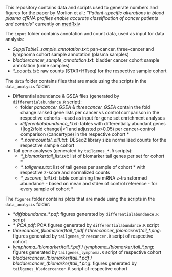 This repository contains data and scripts used to generate numbers and figures for the paper by Morlion et al.: *"Patient-specific alterations in blood plasma cfRNA profiles enable accurate classification of cancer patients and controls"* currently on [medRxiv](https://doi.org/10.1101/2023.05.24.23290388)

The `input` folder contains annotation and count data, used as input for data analysis:
- *SupplTable1_sample_annotation.txt*: pan-cancer, three-cancer and lymphoma cohort sample annotation (plasma samples)
- *bladdercancer_sample_annotation.txt*: bladder cancer cohort sample annotation (urine samples)
- *\*_counts.txt*: raw counts (STAR+HTseq) for the respective sample cohort

The `data` folder contains files that are made using the scripts in the `data_analysis` folder:
- Differential abundance & GSEA files (generated by `differentialabundance.R` script):
  - folder *pancancer_GSEA* & *threecancer_GSEA* contain the fold change ranked gene lists per cancer vs control comparison in the respective cohorts - used as input for gene set enrichment analyses
  - *differentialabundance_\*.txt*: tables with differentially abundant genes (|log2(fold change)|>1 and adjusted p>0.05) per cancer-control comparison (cancertype) in the respective cohort \*
  - *\*_normcounts(_all).txt*: DESeq2 library size normalized counts for the respective sample cohort
- Tail gene analyses (generated by `tailgenes_*.R` scripts):
  - *\*_biomarkertail_list.txt*: list of biomarker tail genes per set for cohort \*
  - *\*_tailgenes.txt*: list of tail genes per sample of cohort \* with respective z-score and normalized counts
  - *\*_zscores_tail.txt*: table containing the mRNA z-transformed abundance - based on mean and stdev of control reference - for every sample of cohort \*

The `figures` folder contains plots that are made using the scripts in the `data_analysis` folder:
- *\*diffabundance_\*.pdf*: figures generated by `differentialabundance.R` script
- *\*_PCA.pdf*: PCA figures generated by `differentialabundance.R` script
- *threecancer_(biomarker)tail_\*.pdf* / *threecancer_(biomarker)tail_\*.png*: figures generated by `tailgenes_threecancer.R` script of respective cohort
- *lymphoma_(biomarker)tail_\*.pdf* / *lymphoma_(biomarker)tail_\*.png*: figures generated by `tailgenes_lymphoma.R` script of respective cohort
- *bladdercancer_(biomarker)tail_\*.pdf* / *bladdercancer_(biomarker)tail_\*.png*: figures generated by `tailgenes_bladdercancer.R` script of respective cohort
